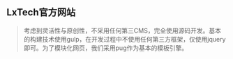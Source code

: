 ## LxTech官方网站
> 考虑到灵活性与原创性，不采用任何第三CMS，完全使用源码开发。基本的构建技术使用gulp，在开发过程中不使用任何第三方框架，仅使用jquery即可。为了模块化网页，我们采用pug作为基本的模板引擎。
